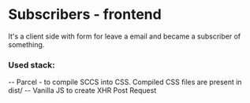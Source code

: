 # Subscribers - frontend

It's a client side with form for leave a email and became a subscriber of something.

### Used stack:
-- Parcel - to compile SCCS into CSS. Compiled CSS files are present in dist/
-- Vanilla JS to create XHR Post Request